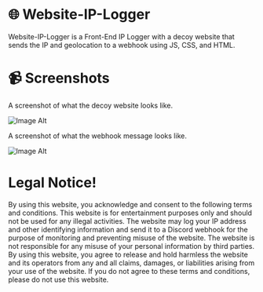 # 🌐 Website-IP-Logger

Website-IP-Logger is a Front-End IP Logger with a decoy website that sends the IP and geolocation to a webhook using JS, CSS, and HTML.

# 📹 Screenshots

A screenshot of what the decoy website looks like.

![Image Alt](https://github.com/3elk/Website-IP-Logger/blob/efc239a0fe820f45c6664bd500304330d9adbec2/media/Screenshot%202025-02-16%20160605.png)

A screenshot of what the webhook message looks like.

![Image Alt](https://github.com/3elk/Website-IP-Logger/blob/62207a647ed4d2e3fc49ef4390d1d2e337aa6151/media/Screenshot%202025-02-16%20161102.png)

# Legal Notice!

By using this website, you acknowledge and consent to the following terms and conditions. This website is for entertainment purposes only and should not be used for any illegal activities. The website may log your IP address and other identifying information and send it to a Discord webhook for the purpose of monitoring and preventing misuse of the website. The website is not responsible for any misuse of your personal information by third parties. By using this website, you agree to release and hold harmless the website and its operators from any and all claims, damages, or liabilities arising from your use of the website. If you do not agree to these terms and conditions, please do not use this website.
